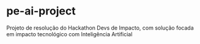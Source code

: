# pe-ai-project
Projeto de resolução do Hackathon Devs de Impacto, com solução focada em impacto tecnológico com Inteligência Artificial
